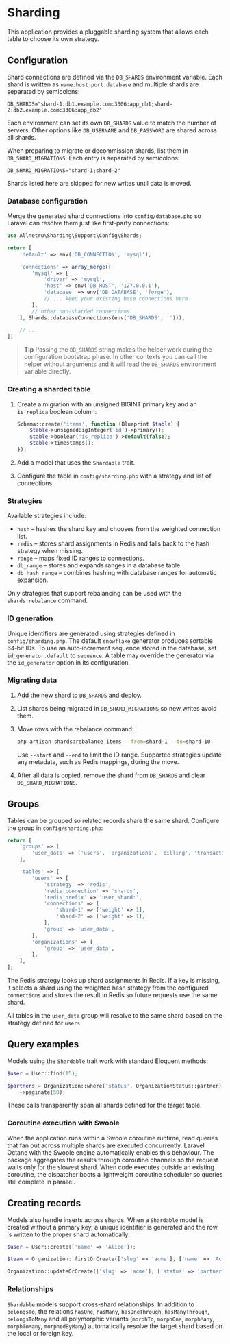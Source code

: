 # Sharding

This application provides a pluggable sharding system that allows each table to choose its own strategy.

## Configuration

Shard connections are defined via the `DB_SHARDS` environment variable. Each shard is written as `name:host:port:database` and multiple shards are separated by semicolons:

```
DB_SHARDS="shard-1:db1.example.com:3306:app_db1;shard-2:db2.example.com:3306:app_db2"
```

Each environment can set its own `DB_SHARDS` value to match the number of servers. Other options like `DB_USERNAME` and `DB_PASSWORD` are shared across all shards.

When preparing to migrate or decommission shards, list them in `DB_SHARD_MIGRATIONS`. Each entry is separated by semicolons:

```
DB_SHARD_MIGRATIONS="shard-1;shard-2"
```

Shards listed here are skipped for new writes until data is moved.

### Database configuration

Merge the generated shard connections into `config/database.php` so Laravel can resolve them just like first-party connections:

```php
use Allnetru\Sharding\Support\Config\Shards;

return [
    'default' => env('DB_CONNECTION', 'mysql'),

    'connections' => array_merge([
        'mysql' => [
            'driver' => 'mysql',
            'host' => env('DB_HOST', '127.0.0.1'),
            'database' => env('DB_DATABASE', 'forge'),
            // ... keep your existing base connections here
        ],
        // other non-sharded connections...
    ], Shards::databaseConnections(env('DB_SHARDS', ''))),

    // ...
];
```

> **Tip**
> Passing the `DB_SHARDS` string makes the helper work during the configuration
> bootstrap phase. In other contexts you can call the helper without arguments
> and it will read the `DB_SHARDS` environment variable directly.

### Creating a sharded table

1. Create a migration with an unsigned BIGINT primary key and an `is_replica` boolean column:

   ```php
   Schema::create('items', function (Blueprint $table) {
       $table->unsignedBigInteger('id')->primary();
       $table->boolean('is_replica')->default(false);
       $table->timestamps();
   });
   ```

2. Add a model that uses the `Shardable` trait.
3. Configure the table in `config/sharding.php` with a strategy and list of connections.

### Strategies

Available strategies include:

- `hash` – hashes the shard key and chooses from the weighted connection list.
- `redis` – stores shard assignments in Redis and falls back to the hash strategy when missing.
- `range` – maps fixed ID ranges to connections.
- `db_range` – stores and expands ranges in a database table.
- `db_hash_range` – combines hashing with database ranges for automatic expansion.

Only strategies that support rebalancing can be used with the `shards:rebalance` command.

### ID generation

Unique identifiers are generated using strategies defined in `config/sharding.php`.
The default `snowflake` generator produces sortable 64‑bit IDs. To use an auto‑increment
sequence stored in the database, set `id_generator.default` to `sequence`.
A table may override the generator via the `id_generator` option in its configuration.

### Migrating data

1. Add the new shard to `DB_SHARDS` and deploy.
2. List shards being migrated in `DB_SHARD_MIGRATIONS` so new writes avoid them.
3. Move rows with the rebalance command:

   ```bash
   php artisan shards:rebalance items --from=shard-1 --to=shard-10
   ```

   Use `--start` and `--end` to limit the ID range. Supported strategies update any
   metadata, such as Redis mappings, during the move.

4. After all data is copied, remove the shard from `DB_SHARDS` and clear
   `DB_SHARD_MIGRATIONS`.

## Groups

Tables can be grouped so related records share the same shard. Configure the group in `config/sharding.php`:

```php
return [
    'groups' => [
        'user_data' => ['users', 'organizations', 'billing', 'transactions'],
    ],

    'tables' => [
        'users' => [
            'strategy' => 'redis',
            'redis_connection' => 'shards',
            'redis_prefix' => 'user_shard:',
            'connections' => [
                'shard-1' => ['weight' => 1],
                'shard-2' => ['weight' => 1],
            ],
            'group' => 'user_data',
        ],
        'organizations' => [
            'group' => 'user_data',
        ],
    ],
];
```

The Redis strategy looks up shard assignments in Redis. If a key is missing, it
selects a shard using the weighted hash strategy from the configured
`connections` and stores the result in Redis so future requests use the same
shard.

All tables in the `user_data` group will resolve to the same shard based on the strategy defined for `users`.

## Query examples

Models using the `Shardable` trait work with standard Eloquent methods:

```php
$user = User::find(15);

$partners = Organization::where('status', OrganizationStatus::partner)
    ->paginate(50);
```

These calls transparently span all shards defined for the target table.

### Coroutine execution with Swoole

When the application runs within a Swoole coroutine runtime, read queries that
fan out across multiple shards are executed concurrently. Laravel Octane with
the Swoole engine automatically enables this behaviour. The package aggregates
the results through coroutine channels so the request waits only for the
slowest shard. When code executes outside an existing coroutine, the dispatcher
boots a lightweight coroutine scheduler so queries still complete in
parallel.

## Creating records

Models also handle inserts across shards. When a `Shardable` model is created
without a primary key, a unique identifier is generated and the row is written
to the proper shard automatically:

```php
$user = User::create(['name' => 'Alice']);

$team = Organization::firstOrCreate(['slug' => 'acme'], ['name' => 'Acme']);

Organization::updateOrCreate(['slug' => 'acme'], ['status' => 'partner']);
```

### Relationships

`Shardable` models support cross-shard relationships. In addition to
`belongsTo`, the relations `hasOne`, `hasMany`, `hasOneThrough`,
`hasManyThrough`, `belongsToMany` and all polymorphic variants
(`morphTo`, `morphOne`, `morphMany`, `morphToMany`, `morphedByMany`)
automatically resolve the target shard based on the local or foreign
key.
